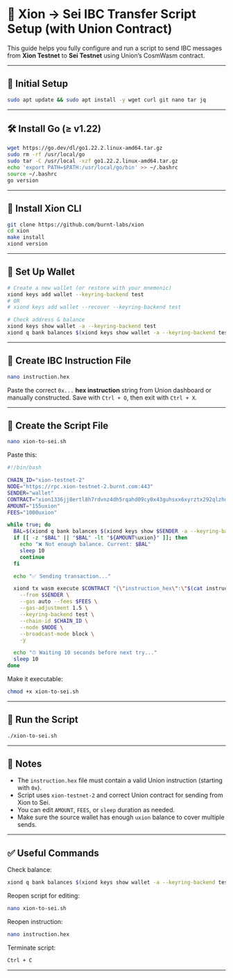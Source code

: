 # 🌉 Xion → Sei IBC Transfer Script Setup (with Union Contract)

This guide helps you fully configure and run a script to send IBC messages from **Xion Testnet** to **Sei Testnet** using Union’s CosmWasm contract.

---

## 🚀 Initial Setup

```bash
sudo apt update && sudo apt install -y wget curl git nano tar jq
```

---

## 🛠 Install Go (≥ v1.22)

```bash
wget https://go.dev/dl/go1.22.2.linux-amd64.tar.gz
sudo rm -rf /usr/local/go
sudo tar -C /usr/local -xzf go1.22.2.linux-amd64.tar.gz
echo 'export PATH=$PATH:/usr/local/go/bin' >> ~/.bashrc
source ~/.bashrc
go version
```

---

## 🧪 Install Xion CLI

```bash
git clone https://github.com/burnt-labs/xion
cd xion
make install
xiond version
```

---

## 🔐 Set Up Wallet

```bash
# Create a new wallet (or restore with your mnemonic)
xiond keys add wallet --keyring-backend test
# OR
# xiond keys add wallet --recover --keyring-backend test

# Check address & balance
xiond keys show wallet -a --keyring-backend test
xiond q bank balances $(xiond keys show wallet -a --keyring-backend test) --node https://rpc.xion-testnet-2.burnt.com:443
```

---

## 🧾 Create IBC Instruction File

```bash
nano instruction.hex
```

Paste the correct `0x...` **hex instruction** string from Union dashboard or manually constructed. Save with `Ctrl + O`, then exit with `Ctrl + X`.

---

## 📜 Create the Script File

```bash
nano xion-to-sei.sh
```

Paste this:

```bash
#!/bin/bash

CHAIN_ID="xion-testnet-2"
NODE="https://rpc.xion-testnet-2.burnt.com:443"
SENDER="wallet"
CONTRACT="xion1336jj8ertl8h7rdvnz4dh5rqahd09cy0x43guhsxx6xyrztx292qlzhdk9"
AMOUNT="155uxion"
FEES="1000uxion"

while true; do
  BAL=$(xiond q bank balances $(xiond keys show $SENDER -a --keyring-backend test) --node $NODE -o json | jq -r '.balances[0].amount')
  if [[ -z "$BAL" || "$BAL" -lt "${AMOUNT%uxion}" ]]; then
    echo "❌ Not enough balance. Current: $BAL"
    sleep 10
    continue
  fi

  echo "✅ Sending transaction..."

  xiond tx wasm execute $CONTRACT "{\"instruction_hex\":\"$(cat instruction.hex)\"}" \
    --from $SENDER \
    --gas auto --fees $FEES \
    --gas-adjustment 1.5 \
    --keyring-backend test \
    --chain-id $CHAIN_ID \
    --node $NODE \
    --broadcast-mode block \
    -y

  echo "⏱ Waiting 10 seconds before next try..."
  sleep 10
done
```

Make it executable:

```bash
chmod +x xion-to-sei.sh
```

---

## 🚀 Run the Script

```bash
./xion-to-sei.sh
```

---

## 🧠 Notes

- The `instruction.hex` file must contain a valid Union instruction (starting with `0x`).
- Script uses `xion-testnet-2` and correct Union contract for sending from Xion to Sei.
- You can edit `AMOUNT`, `FEES`, or `sleep` duration as needed.
- Make sure the source wallet has enough `uxion` balance to cover multiple sends.

---

## ✅ Useful Commands

Check balance:

```bash
xiond q bank balances $(xiond keys show wallet -a --keyring-backend test) --node https://rpc.xion-testnet-2.burnt.com:443
```

Reopen script for editing:

```bash
nano xion-to-sei.sh
```

Reopen instruction:

```bash
nano instruction.hex
```

Terminate script:

```bash
Ctrl + C
```

---
